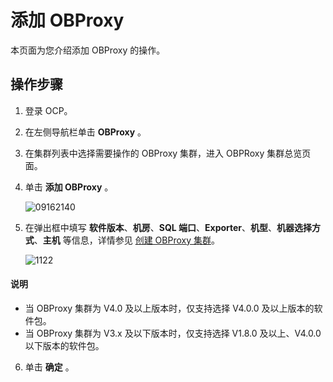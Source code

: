 # 添加 OBProxy

本页面为您介绍添加 OBProxy 的操作。

## 操作步骤

1. 登录 OCP。

2. 在左侧导航栏单击 **OBProxy** 。

3. 在集群列表中选择需要操作的 OBProxy 集群，进入 OBPRoxy 集群总览页面。

4. 单击 **添加 OBProxy** 。

   ![09162140](https://help-static-aliyun-doc.aliyuncs.com/assets/img/zh-CN/6263922361/p327468.png)

5. 在弹出框中填写 **软件版本**、**机房**、**SQL 端口**、**Exporter**、**机型**、**机器选择方式**、**主机** 等信息，详情参见 [创建 OBProxy 集群](../800.obproxy/100.create-an-obproxy-cluster-2.md)。

   ![1122](https://help-static-aliyun-doc.aliyuncs.com/assets/img/zh-CN/4395987361/p355960.png)

  <main id="notice" type='explain'>
    <h4>说明</h4>
    <ul>
    <li>当 OBProxy 集群为 V4.0 及以上版本时，仅支持选择 V4.0.0 及以上版本的软件包。</li>
    <li>当 OBProxy 集群为 V3.x 及以下版本时，仅支持选择 V1.8.0 及以上、V4.0.0 以下版本的软件包。</li>
    </ul>
  </main>

6. 单击 **确定** 。
